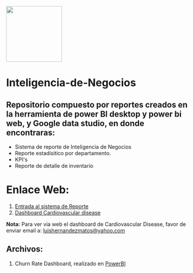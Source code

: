 <img src="https://github.com/luishernand/pandas_fundamentals/blob/master/logo4.JPG"  heiht= 150 width= 150 alt=" ">  

# Inteligencia-de-Negocios

##  Repositorio  compuesto por reportes creados en la herramienta de power BI desktop y power bi web, y Google data studio, en donde encontraras:  

- Sistema de reporte de Inteligencia de Negocios
- Reporte estadísitico por departamento.
- KPI's
- Reporte de detalle de inventario  


# Enlace Web:  

1. [Entrada al sistema de Reporte](https://app.powerbi.com/view?r=eyJrIjoiYjQ5MzM5OTUtMzBhNC00MTRmLWIwOGEtZjQxMjE0ZjU5ZmY1IiwidCI6IjY1OGYzMWY0LTg5YjEtNDJlMC1iYWNlLWYzMTkwNDBkZmRmOSIsImMiOjF9)  
1. [Dashboard Cardiovascular disease](https://datastudio.google.com/s/oc9zJabceAI)

**Nota:** Para ver via web el dashboard de Cardiovascular Disease, favor de  enviar email a: luishernandezmatos@yahoo.com


## Archivos: 
1. Churn Rate Dashboard,  realizado en [PowerBI](https://github.com/luishernand/Inteligencia-de-Negocios/blob/master/dashboard.pbix)






